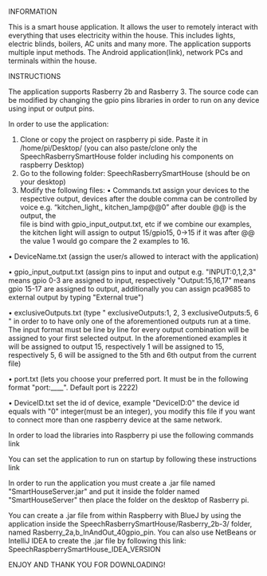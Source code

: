 INFORMATION

This is a smart house application. It allows the user to remotely interact with everything that uses electricity within the house. This includes lights, electric blinds, boilers, AC units and many more. The application supports multiple input methods. The Android application(link), network PCs and terminals within the house.

INSTRUCTIONS

The application supports Rasberry 2b and Rasberry 3. The source code can be modified by changing the gpio pins libraries in order to run on any device using input or output pins.

In order to use the application:
1.	Clone or copy the project on raspberry pi side. Paste it in /home/pi/Desktop/   (you can also paste/clone only the SpeechRasberrySmartHouse folder including his components on raspberry Desktop)
2.	Go to the following folder: SpeechRasberrySmartHouse (should be on your desktop)
3.	Modify the following files:
•	  Commands.txt assign your devices to the respective output, devices after the double comma can be controlled by voice e.g. “kitchen_light,, kitchen_lamp@@0” after double @@ is the output, the    
      file is bind with gpio_input_output.txt, etc if we combine our examples, the kitchen light will assign to output 15/gpio15, 0->15 if it was after @@ the value 1 would go compare the 2 examples to 16.

•	  DeviceName.txt (assign the user/s allowed to interact with the application)

•	  gpio_input_output.txt (assign pins to input and output e.g. "INPUT:0,1,2,3" means gpio 0-3 are assigned to input, respectively "Output:15,16,17" means gpio 15-17 are assigned to output, additionally you can assign pca9685 to external output by typing "External true")

•	  exclusiveOutputs.txt (type 
    "
   exclusiveOutputs:1, 2, 3
   exclusiveOutputs:5, 6
"
 in order to to have only one of the aforementioned outputs run at a time. The input format must be line by line for every output combination will be assigned to your first selected output. In the aforementioned examples it will be assigned to output 15, respectively 1 will be assigned to 15, respectively 5, 6 will be assigned to the 5th and 6th output from the current file)

•	port.txt (lets you choose your preferred port. It must be in the following format "port:____". Default port is 2222)

•       DeviceID.txt set the id of device, example "DeviceID:0" the device id equals with "0" integer(must be an integer), you modify this file if you want to connect more than one raspberry device at the same network.

  In order to load the libraries into Raspberry pi use the following commands link

  You can set the application to run on startup by following these instructions link

  In order to run the application you must create a .jar file named "SmartHouseServer.jar" and put it inside the folder named "SmartHouseServer" then place the folder on the desktop of Rasberry pi.
  
  You can create a .jar file from within Raspberry with BlueJ by using the application inside the SpeechRasberrySmartHouse/Rasberry_2b-3/ folder, named Rasberry_2a,b_InAndOut_40gpio_pin. You can also use NetBeans or IntelliJ IDEA to create the .jar file by following this link: SpeechRaspberrySmartHouse_IDEA_VERSION

ENJOY AND THANK YOU FOR DOWNLOADING!
